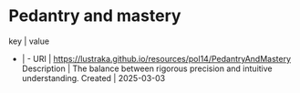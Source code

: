 # Pedantry and mastery

key | value
- | -
URI | https://lustraka.github.io/resources/pol14/PedantryAndMastery
Description | The balance between rigorous precision and intuitive understanding.
Created | 2025-03-03

